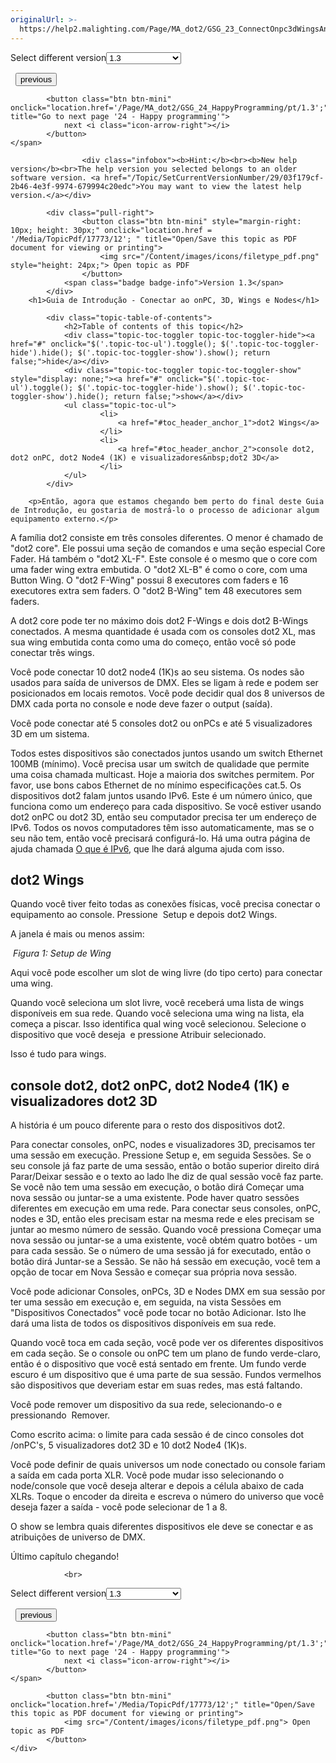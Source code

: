 ```yaml
---
originalUrl: >-
  https://help2.malighting.com/Page/MA_dot2/GSG_23_ConnectOnpc3dWingsAndNodes/pt/1.3
---
```


<div class="topic-navigation">

<div class="pull-right">
	<span class="pull-left">


<div class="pull-left">
<form action="/Topic/SetCurrentVersionNumber" class="form-inline" id="frmTagSelector" method="post">	<span class="form-mini">
		<div class="input-prepend"><span class="add-on">Select different version</span><select autocomplete="off" id="versionNumberId" name="versionNumberId" onchange="$(this).closest('#frmTagSelector').submit();" style="width: 120px;"><option value="">- latest -</option>
<option value="3">1.1</option>
<option value="7">1.2</option>
<option selected="selected" value="12">1.3</option>
<option value="16">1.5</option>
<option value="29">1.9</option>
</select></div>
		<input data-val="true" data-val-number="The field Int32 must be a number." data-val-required="The Int32 field is required." id="ProductId" name="ProductId" type="hidden" value="28">
		<input id="CurrentGuid" name="CurrentGuid" type="hidden" value="03f179cf-2b46-4e3f-9974-679994c20edc">
	</span>
</form></div>&nbsp;	</span>
	<span class="pull-right" style="white-space: nowrap;">
			<button class="btn btn-mini" onclick="location.href='/Page/MA_dot2/GSG_22_Effect/pt/1.3'; " title="Go to previous page '22 - Building dynamic effects'">
				<i class="icon-arrow-left"></i> previous
			</button>

			<button class="btn btn-mini" onclick="location.href='/Page/MA_dot2/GSG_24_HappyProgramming/pt/1.3';" title="Go to next page '24 - Happy programming'">
				next <i class="icon-arrow-right"></i> 
			</button>
	</span>
</div>
<div class="clear-fix" style="margin-bottom: 10px"></div>
</div>

					<div class="infobox"><b>Hint:</b><br><b>New help version</b><br>The help version you selected belongs to an older software version. <a href="/Topic/SetCurrentVersionNumber/29/03f179cf-2b46-4e3f-9974-679994c20edc">You may want to view the latest help version.</a></div>

			<div class="pull-right">
					<button class="btn btn-mini" style="margin-right: 10px; height: 30px;" onclick="location.href = '/Media/TopicPdf/17773/12'; " title="Open/Save this topic as PDF document for viewing or printing">
						<img src="/Content/images/icons/filetype_pdf.png" style="height: 24px;"> Open topic as PDF
					</button>
				<span class="badge badge-info">Version 1.3</span>
			</div>
		<h1>Guia de Introdução - Conectar ao onPC, 3D, Wings e Nodes</h1>

			<div class="topic-table-of-contents">
				<h2>Table of contents of this topic</h2>
				<div class="topic-toc-toggler topic-toc-toggler-hide"><a href="#" onclick="$('.topic-toc-ul').toggle(); $('.topic-toc-toggler-hide').hide(); $('.topic-toc-toggler-show').show(); return false;">hide</a></div>
				<div class="topic-toc-toggler topic-toc-toggler-show" style="display: none;"><a href="#" onclick="$('.topic-toc-ul').toggle(); $('.topic-toc-toggler-hide').show(); $('.topic-toc-toggler-show').hide(); return false;">show</a></div>
				<ul class="topic-toc-ul">
						<li>
							<a href="#toc_header_anchor_1">dot2 Wings</a>
						</li>
						<li>
							<a href="#toc_header_anchor_2">console dot2, dot2 onPC, dot2 Node4 (1K) e visualizadores&nbsp;dot2 3D</a>
						</li>
				</ul>
			</div>

		<p>Então, agora que estamos chegando bem perto do final deste Guia de Introdução, eu gostaria de mostrá-lo o processo de adicionar algum equipamento externo.</p>

<p>A família dot2 consiste em três consoles diferentes. O menor é chamado de "dot2 core". Ele possui uma seção de comandos e uma seção especial Core Fader. Há também o "dot2 XL-F". Este console é o mesmo que o core com uma fader wing extra embutida. O "dot2 XL-B" é como o core, com uma Button Wing. O "dot2 F-Wing" possui 8 executores com faders e 16 executores extra sem faders. O "dot2 B-Wing" tem 48 executores sem faders.</p>

<p>A dot2 core pode ter no máximo dois dot2 F-Wings e dois dot2 B-Wings conectados. A mesma quantidade é usada com os consoles&nbsp;dot2 XL, mas sua wing embutida conta como uma do começo, então você só pode conectar três wings.</p>

<p>Você pode conectar 10 dot2 node4 (1K)s ao seu sistema. Os nodes são usados para saída de universos de DMX. Eles se ligam à rede e podem ser posicionados em locais remotos. Você pode decidir qual dos 8 universos de DMX&nbsp;cada porta no console e node deve fazer o output (saída).</p>

<p>Você pode conectar até 5 consoles dot2 ou onPCs e até 5 visualizadores 3D em um sistema.&nbsp;</p>

<p>Todos estes dispositivos são conectados juntos usando um switch Ethernet 100MB (mínimo). Você precisa usar um switch de qualidade que permite uma coisa chamada multicast. Hoje a maioria dos switches permitem. Por favor, use bons cabos Ethernet de no mínimo especificações cat.5. Os dispositivos dot2 falam juntos usando IPv6. Este é um número único, que funciona como um endereço para cada dispositivo. Se você estiver usando dot2 onPC ou dot2 3D, então seu computador precisa ter um endereço de IPv6. Todos os novos computadores têm isso automaticamente, mas se o seu não tem, então você precisará configurá-lo. Há uma outra página de ajuda chamada&nbsp;<a href="/Topic/f1b7cb49-645d-4aa2-b435-a852501289f0">O que é IPv6</a>, que lhe dará alguma ajuda com isso.</p>

<a name="toc_header_anchor_1" id="toc_header_anchor_1" class="topic-toc-item"></a><h2>dot2 Wings</h2>

<p>Quando você tiver feito todas as conexões físicas, você precisa conectar o equipamento ao console. Pressione&nbsp;&nbsp;<span class="hardkey">Setup</span>&nbsp;e depois&nbsp;<span class="softkey">dot2 Wings</span>.&nbsp;</p>

<p>A janela é mais ou menos assim:</p>

<p><img alt="" src="/Media/Image/Dot2_GettingStarted_ConncetOnpc3dWingsAndNodes_01_1-2.png"> <em>Figura 1: Setup de Wing</em></p>

<p>Aqui você pode escolher um slot de wing livre (do tipo certo) para conectar uma wing.&nbsp;</p>

<p>Quando você seleciona um slot livre, você receberá uma lista de wings disponíveis em sua rede. Quando você seleciona uma wing na lista, ela começa a piscar. Isso identifica qual wing você selecionou. Selecione o dispositivo que você deseja &nbsp;e pressione <span class="softkey">Atribuir selecionado</span>.&nbsp;</p>

<p>Isso é tudo para wings.</p>

<a name="toc_header_anchor_2" id="toc_header_anchor_2" class="topic-toc-item"></a><h2>console dot2, dot2 onPC, dot2 Node4 (1K) e visualizadores&nbsp;dot2 3D</h2>

<p>A história é um pouco diferente para o resto dos dispositivos dot2.</p>

<p>Para conectar consoles, onPC, nodes e visualizadores 3D, precisamos ter uma sessão em execução. Pressione <span class="hardkey">Setup</span> e, em seguida <span class="softkey">Sessões</span>. Se o seu console já faz parte de uma sessão, então o botão superior direito dirá <span class="softkey">Parar/Deixar sessão</span> e o texto ao lado lhe diz de qual sessão você faz parte. Se você não tem uma sessão em execução, o botão dirá <span class="softkey">Começar uma nova sessão ou juntar-se a uma existente</span>. Pode haver quatro sessões diferentes em execução em uma rede. Para conectar seus consoles, onPC, nodes e 3D, então eles precisam estar na mesma rede e eles precisam se juntar ao mesmo número de sessão. Quando você pressiona Começar uma nova sessão ou juntar-se a uma existente, você obtém quatro botões - um para cada sessão. Se o número de uma sessão já for executado, então o botão dirá <span class="softkey">Juntar-se a Sessão</span>. Se não há sessão em execução, você tem a opção de tocar em <span class="softkey">Nova Sessão</span>&nbsp;e começar sua própria nova sessão.</p>

<p>Você pode adicionar Consoles, onPCs, 3D e Nodes DMX em sua sessão por ter uma sessão em execução e, em seguida, na vista <span class="softkey">Sessões</span> em "Dispositivos Conectados" você pode tocar&nbsp;no botão <span class="softkey">Adicionar</span>. Isto lhe dará uma lista de todos os dispositivos disponíveis&nbsp;em sua rede.</p>

<p>Quando você toca em cada seção, você pode ver os diferentes dispositivos em cada seção. Se o console ou onPC tem um plano de fundo verde-claro, então é o dispositivo que você está sentado em frente. Um fundo verde escuro é um dispositivo que é uma parte de sua sessão. Fundos vermelhos são dispositivos que deveriam estar em suas redes, mas está faltando.&nbsp;</p>

<p>Você pode remover um dispositivo da sua rede, selecionando-o e pressionando &nbsp;<span class="softkey">Remover</span>.&nbsp;</p>

<p>Como escrito acima:&nbsp;o limite para cada sessão é de cinco consoles dot /onPC's, 5 visualizadores dot2 3D e 10 dot2 Node4 (1K)s.</p>

<p>Você pode definir de quais universos um node conectado ou console fariam a saída em cada porta XLR. Você pode mudar isso selecionando o node/console que você deseja alterar e depois&nbsp;a célula abaixo de cada XLRs. Toque o encoder da direita e escreva o número do universo que você deseja fazer a saída&nbsp;- você pode selecionar de 1 a 8.&nbsp;</p>

<p>O show se lembra quais diferentes dispositivos ele deve se conectar e as atribuições de universo de DMX.</p>

<p>Último capítulo chegando!</p>


				<br>
<div class="topic-navigation">

<div class="pull-right">
	<span class="pull-left">


<div class="pull-left">
<form action="/Topic/SetCurrentVersionNumber" class="form-inline" id="frmTagSelector" method="post">	<span class="form-mini">
		<div class="input-prepend"><span class="add-on">Select different version</span><select autocomplete="off" id="versionNumberId" name="versionNumberId" onchange="$(this).closest('#frmTagSelector').submit();" style="width: 120px;"><option value="">- latest -</option>
<option value="3">1.1</option>
<option value="7">1.2</option>
<option selected="selected" value="12">1.3</option>
<option value="16">1.5</option>
<option value="29">1.9</option>
</select></div>
		<input data-val="true" data-val-number="The field Int32 must be a number." data-val-required="The Int32 field is required." id="ProductId" name="ProductId" type="hidden" value="28">
		<input id="CurrentGuid" name="CurrentGuid" type="hidden" value="03f179cf-2b46-4e3f-9974-679994c20edc">
	</span>
</form></div>&nbsp;	</span>
	<span class="pull-right" style="white-space: nowrap;">
			<button class="btn btn-mini" onclick="location.href='/Page/MA_dot2/GSG_22_Effect/pt/1.3'; " title="Go to previous page '22 - Building dynamic effects'">
				<i class="icon-arrow-left"></i> previous
			</button>

			<button class="btn btn-mini" onclick="location.href='/Page/MA_dot2/GSG_24_HappyProgramming/pt/1.3';" title="Go to next page '24 - Happy programming'">
				next <i class="icon-arrow-right"></i> 
			</button>
	</span>
</div>
	<div class="clear-fix"></div>
	<div class="pull-right">
	
			<button class="btn btn-mini" onclick="location.href='/Media/TopicPdf/17773/12';" title="Open/Save this topic as PDF document for viewing or printing">
				<img src="/Content/images/icons/filetype_pdf.png"> Open topic as PDF
			</button>
	</div>
<div class="clear-fix" style="margin-bottom: 10px"></div>
</div>

	

